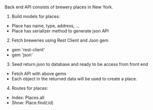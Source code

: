 Back end API consists of brewery places in New York.

1. Build models for places:
  - Place has name, type, address, ...
  - Place has serializer method to generate json API

2. Fetch breweries using Rest Client and Json gem
  - gem 'rest-client'
  - gem 'json'

3. Seed return json to database and ready to be access from front end

  - Fetch API with above gems
  - Each object in the returned data will be used to create a place.

4. Routes for places:
  - Index: Places.all
  - Show: Place.find(:id)